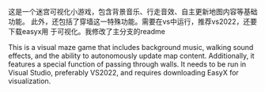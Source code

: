 这是一个迷宫可视化小游戏，包含背景音乐、行走音效、自主更新地图内容等基础功能。
此外，还包括了穿墙这一特殊功能。需要在vs中运行，推荐vs2022，还要下载easyx用
于可视化。我修改了主分支的readme

This is a visual maze game that includes background music, walking 
sound effects, and the ability to autonomously update map content.
Additionally, it features a special function of passing through walls.
It needs to be run in Visual Studio, preferably VS2022, and requires
downloading EasyX for visualization.

